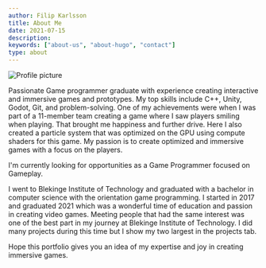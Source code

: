```yaml
---
author: Filip Karlsson
title: About Me
date: 2021-07-15
description:
keywords: ["about-us", "about-hugo", "contact"]
type: about
---
```


![Profile picture](/FilipKarlssonpfpMirrored.jpg)


Passionate Game programmer graduate with experience creating interactive and immersive games and prototypes. My top skills include C++, Unity, Godot, Git, and problem-solving. One of my achievements were when I was part of a 11-member team creating a game where I saw players smiling when playing. That brought me happiness and further drive. Here I also created a particle system that was optimized on the GPU using compute shaders for this game. My passion is to create optimized and immersive games with a focus on the players.

I'm currently looking for opportunities as a Game Programmer focused on Gameplay.

I went to Blekinge Institute of Technology and graduated with a bachelor in computer science with the orientation game programming. I started in 2017 and graduated 2021 which was a wonderful time of education and passion in creating video games. Meeting people that had the same interest was one of the best part in my journey at Blekinge Institute of Technology. I did many projects during this time but I show my two largest in the projects tab.

Hope this portfolio gives you an idea of my expertise and joy in creating immersive games.
